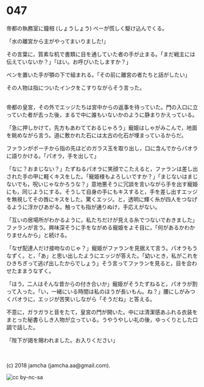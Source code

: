 

# 047

帝都の執務室に鐘相 (しょうしょう) ベーが慌しく駆け込んでくる。  

「水の離宮から主がやってまいりました!」  

その言葉に，質素な机で書類に目を通していた者の手が止まる。「まだ戦主には伝えていないか？」「はい。お呼びいたしますか？」  

ペンを置いた手が顎の下で組まれる。「その前に離宮の者たちと話がしたい」  

その人物は指についたインクをこすりながらそう言った。  

<br>  
帝都の皇宮，その外でエッジたちは宮中からの返事を待っていた。門の入口に立っていた者が去った後，まるで中に誰もいないかのように静まりかえっている。  

「急に押しかけて，先方もあわてておるじゃろう」寵姫はしゃがみこんで，地面を眺めながら言う。道に敷かれた石には太古の化石が埋まっているからだ。  

ファランがポーチから指の先ほどのガラス玉を取り出し，口に含んでからパオラに語りかける。「パオラ，手を出して」  

「なに？おまじない？」たずねるパオラに笑顔でこたえると，ファランは差し出された手の甲に軽くキスをした。「寵姫様もよろしいですか？」「まじないはまじないでも，呪いじゃなかろうな？」意地悪そうに冗談を言いながら手を出す寵姫にも，同じようにする。そうして自身の手にもキスすると，手を差し出すエッジを無視してその唇にキスをした。驚くエッジ。と，透明に輝く糸が四人をつなげるように浮かびあがる。触っても指が通りぬけ，手応えがない。  

「互いの居場所がわかるように，私たちだけが見える糸でつないでおきました」ファランが言う。興味深そうに手をながめる寵姫をよそ目に，「何があるかわかりませんから」と続ける。  

「なぜ配達人だけ接吻なのじゃ？」寵姫がファランを見据えて言う。パオラもうなずく。と，「あ」と思い出したようにエッジが答えた。「幼いとき，私がこれをひきちぎって逃げ出したからでしょう」そう言ってファランを見ると，目を合わせたままうなずく。  

「ほう，二人はそんな昔からの付き合いか」寵姫がそうたずねると，パオラが割って入った。「い，一緒にいる時間は私のほうが長いもん。ね？」腰にしがみつくパオラに，エッジが苦笑いしながら「そうだね」と答える。  

不意に，ガラガラと音をたて，皇宮の門が開いた。中には清潔感あふれる衣装をまとった秘書らしき人物が立っている。うやうやしい礼の後，ゆっくりとした口調で話した。  

「陛下が謁を賜われました。お入りください」  

<br>  
<br>  
(c) 2018 jamcha (jamcha.aa@gmail.com).  

![cc by-nc-sa](https://i.creativecommons.org/l/by-nc-sa/4.0/88x31.png)  

